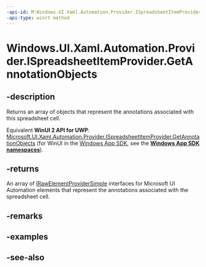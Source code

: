 ```yaml
---
-api-id: M:Windows.UI.Xaml.Automation.Provider.ISpreadsheetItemProvider.GetAnnotationObjects
-api-type: winrt method
---
```


<!-- Method syntax
public Windows.UI.Xaml.Automation.Provider.IRawElementProviderSimple[] GetAnnotationObjects()
-->

# Windows.UI.Xaml.Automation.Provider.ISpreadsheetItemProvider.GetAnnotationObjects

## -description
Returns an array of objects that represent the annotations associated with this spreadsheet cell.

Equivalent **WinUI 2 API for UWP**: [Microsoft.UI.Xaml.Automation.Provider.ISpreadsheetItemProvider.GetAnnotationObjects](/windows/winui/api/microsoft.ui.xaml.automation.provider.ispreadsheetitemprovider.getannotationobjects) (for WinUI in the [Windows App SDK](/windows/apps/windows-app-sdk/), see the **[Windows App SDK namespaces](/windows/windows-app-sdk/api/winrt/)**).

## -returns
An array of [IRawElementProviderSimple](irawelementprovidersimple.md) interfaces for Microsoft UI Automation elements that represent the annotations associated with the spreadsheet cell.

## -remarks

## -examples

## -see-also
